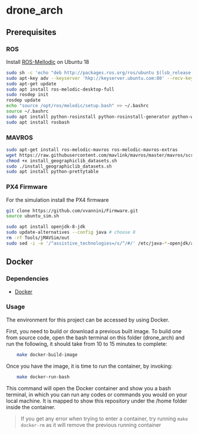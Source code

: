 # drone_arch

## Prerequisites

### ROS

Install [ROS-Mellodic](http://wiki.ros.org/melodic/Installation/Ubuntu) on Ubuntu 18

```bash
sudo sh -c 'echo "deb http://packages.ros.org/ros/ubuntu $(lsb_release -sc) main" > /etc/apt/sources.list.d/ros-latest.list'
sudo apt-key adv --keyserver 'hkp://keyserver.ubuntu.com:80' --recv-key C1CF6E31E6BADE8868B172B4F42ED6FBAB17C654
sudo apt-get update
sudo apt install ros-melodic-desktop-full
sudo rosdep init
rosdep update
echo "source /opt/ros/melodic/setup.bash" >> ~/.bashrc
source ~/.bashrc
sudo apt install python-rosinstall python-rosinstall-generator python-wstool build-essential
sudo apt install rosbash
```

### MAVROS

```bash
sudo apt-get install ros-melodic-mavros ros-melodic-mavros-extras
wget https://raw.githubusercontent.com/mavlink/mavros/master/mavros/scripts/install_geographiclib_datasets.sh
chmod +x install_geographiclib_datasets.sh
sudo ./install_geographiclib_datasets.sh
sudo apt install python-prettytable
```

### PX4 Firmware

For the simulation install the PX4 firmware

```bash
git clone https://github.com/vvannini/Firmware.git
source ubuntu_sim.sh

sudo apt install openjdk-8-jdk
sudo update-alternatives --config java # choose 8
rm -rf Tools/jMAVSim/out
sudo sed -i -e '/^assistive_technologies=/s/^/#/' /etc/java-*-openjdk/accessibility.properties
```

## Docker

### Dependencies

- [Docker](https://docs.docker.com/install/linux/docker-ce/ubuntu/)

### Usage

The environment for this project can be accessed by using Docker.

First, you need to build or download a previous built image. To build one from source code, open the bash terminal on this folder (drone_arch) and run the following, it should take from 10 to 15 minutes to complete:

```bash
    make docker-build-image
```

Once you have the image, it is time to run the container, by invoking:

```bash
    make docker-run-bash
```

This command will open the Docker container and show you a bash terminal, in which you can run any codes or commands you would on your local machine. It is mapped to show this repository under the /home folder inside the container.

> If you get any error when trying to enter a container, try running ```make docker-rm``` as it will remove the previous running container
